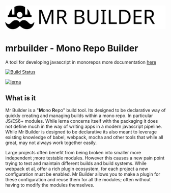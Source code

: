 ![alt mr-builder](./mrbuilder.wiki/mrbuilder.svg)

mrbuilder - Mono Repo Builder
===
A tool for developing javascript in monorepos more documentation [here](https://mr-builder.github.io)

[![Build Status](https://travis-ci.org/mr-builder/mrbuilder.svg?branch=master)](https://travis-ci.org/mr-builder/mrbuilder)

[![lerna](https://img.shields.io/badge/maintained%20with-lerna-cc00ff.svg)](https://lernajs.io/)

## What is it
Mr Builder is a "**M**ono **R**epo" build tool.  Its designed to be declarative way
of quickly creating and managing builds within a mono repo.  In particular JS/ES6+
modules. While lerna concerns itself with the packaging it does not define
much in the way of writing apps in a modern javascript pipeline.  While Mr Builder
is designed to be declarative its also meant to leverage existing knowledge of babel,
webpack, mocha and other tools that while all great, may not always work together easily.


Large projects often benefit from being broken into smaller more independent
;more testable modules.  However this causes a new pain point trying to test
and maintain different builds and build systems.   While webpack et al, offer
a rich plugin ecosystem, for each project a new configuration must be enabled.
Mr Builder allows you to make a plugin for these configuration and reuse them
for all the modules; often without having to modify the modules themselves.
